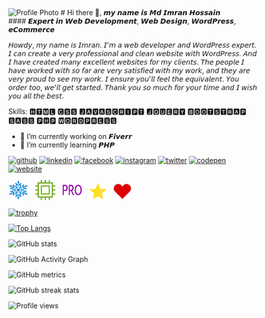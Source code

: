 <img src="https://scontent.fdac46-1.fna.fbcdn.net/v/t1.6435-9/s960x960/129955343_385506026048538_124739189904535224_n.jpg?_nc_cat=110&ccb=1-5&_nc_sid=e3f864&_nc_ohc=gJb2EvHOPr0AX8d0LfW&_nc_ht=scontent.fdac46-1.fna&oh=39e6705f74b9503e8c6fdf8d77f44cfb&oe=61B836D8" alt="Profile Photo"/>
# Hi there 👋, 𝙢𝙮 𝙣𝙖𝙢𝙚 𝙞𝙨 𝙈𝙙 𝙄𝙢𝙧𝙖𝙣 𝙃𝙤𝙨𝙨𝙖𝙞𝙣
<br>
#### 𝙀𝙭𝙥𝙚𝙧𝙩 𝙞𝙣 𝙒𝙚𝙗 𝘿𝙚𝙫𝙚𝙡𝙤𝙥𝙢𝙚𝙣𝙩, 𝙒𝙚𝙗 𝘿𝙚𝙨𝙞𝙜𝙣, 𝙒𝙤𝙧𝙙𝙋𝙧𝙚𝙨𝙨, 𝙚𝘾𝙤𝙢𝙢𝙚𝙧𝙘𝙚

𝘏𝘰𝘸𝘥𝘺, 𝘮𝘺 𝘯𝘢𝘮𝘦 𝘪𝘴 𝘐𝘮𝘳𝘢𝘯. 𝘐'𝘮 𝘢 𝘸𝘦𝘣 𝘥𝘦𝘷𝘦𝘭𝘰𝘱𝘦𝘳 𝘢𝘯𝘥 𝘞𝘰𝘳𝘥𝘗𝘳𝘦𝘴𝘴 𝘦𝘹𝘱𝘦𝘳𝘵. 𝘐 𝘤𝘢𝘯 𝘤𝘳𝘦𝘢𝘵𝘦 𝘢 𝘷𝘦𝘳𝘺 𝘱𝘳𝘰𝘧𝘦𝘴𝘴𝘪𝘰𝘯𝘢𝘭 𝘢𝘯𝘥 𝘤𝘭𝘦𝘢𝘯 𝘸𝘦𝘣𝘴𝘪𝘵𝘦 𝘸𝘪𝘵𝘩 𝘞𝘰𝘳𝘥𝘗𝘳𝘦𝘴𝘴. 𝘈𝘯𝘥 𝘐 𝘩𝘢𝘷𝘦 𝘤𝘳𝘦𝘢𝘵𝘦𝘥 𝘮𝘢𝘯𝘺 𝘦𝘹𝘤𝘦𝘭𝘭𝘦𝘯𝘵 𝘸𝘦𝘣𝘴𝘪𝘵𝘦𝘴 𝘧𝘰𝘳 𝘮𝘺 𝘤𝘭𝘪𝘦𝘯𝘵𝘴. 𝘛𝘩𝘦 𝘱𝘦𝘰𝘱𝘭𝘦 𝘐 𝘩𝘢𝘷𝘦 𝘸𝘰𝘳𝘬𝘦𝘥 𝘸𝘪𝘵𝘩 𝘴𝘰 𝘧𝘢𝘳 𝘢𝘳𝘦 𝘷𝘦𝘳𝘺 𝘴𝘢𝘵𝘪𝘴𝘧𝘪𝘦𝘥 𝘸𝘪𝘵𝘩 𝘮𝘺 𝘸𝘰𝘳𝘬, 𝘢𝘯𝘥 𝘵𝘩𝘦𝘺 𝘢𝘳𝘦 𝘷𝘦𝘳𝘺 𝘱𝘳𝘰𝘶𝘥 𝘵𝘰 𝘴𝘦𝘦 𝘮𝘺 𝘸𝘰𝘳𝘬. 𝘐 𝘦𝘯𝘴𝘶𝘳𝘦 𝘺𝘰𝘶'𝘭𝘭 𝘧𝘦𝘦𝘭 𝘵𝘩𝘦 𝘦𝘲𝘶𝘪𝘷𝘢𝘭𝘦𝘯𝘵. 𝘠𝘰𝘶 𝘰𝘳𝘥𝘦𝘳 𝘵𝘰𝘰, 𝘸𝘦'𝘭𝘭 𝘨𝘦𝘵 𝘴𝘵𝘢𝘳𝘵𝘦𝘥. 𝘛𝘩𝘢𝘯𝘬 𝘺𝘰𝘶 𝘴𝘰 𝘮𝘶𝘤𝘩 𝘧𝘰𝘳 𝘺𝘰𝘶𝘳 𝘵𝘪𝘮𝘦 𝘢𝘯𝘥 𝘐 𝘸𝘪𝘴𝘩 𝘺𝘰𝘶 𝘢𝘭𝘭 𝘵𝘩𝘦 𝘣𝘦𝘴𝘵.

Skills: 🅷🆃🅼🅻  🅲🆂🆂  🅹🅰🆅🅰🆂🅲🆁🅸🅿🆃  🅹🆀🆄🅴🆁🆈  🅱🅾🅾🆃🆂🆃🆁🅰🅿  🆂🅰🆂🆂  🅿🅷🅿  🆆🅾🆁🅳🅿🆁🅴🆂🆂

- 🔭 I’m currently working on 𝙁𝙞𝙫𝙚𝙧𝙧 
- 🌱 I’m currently learning 𝙋𝙃𝙋 


[<img src='https://cdn.jsdelivr.net/npm/simple-icons@3.0.1/icons/github.svg' alt='github' height='40'>](https://github.com/mdimranhossaing)  [<img src='https://cdn.jsdelivr.net/npm/simple-icons@3.0.1/icons/linkedin.svg' alt='linkedin' height='40'>](https://www.linkedin.com/in/mdimranhossaingd/)  [<img src='https://cdn.jsdelivr.net/npm/simple-icons@3.0.1/icons/facebook.svg' alt='facebook' height='40'>](https://www.facebook.com/mdimranhossaingd)  [<img src='https://cdn.jsdelivr.net/npm/simple-icons@3.0.1/icons/instagram.svg' alt='instagram' height='40'>](https://www.instagram.com/mdimranhossaing/)  [<img src='https://cdn.jsdelivr.net/npm/simple-icons@3.0.1/icons/twitter.svg' alt='twitter' height='40'>](https://twitter.com/mdimranhossaing)  [<img src='https://cdn.jsdelivr.net/npm/simple-icons@3.0.1/icons/codepen.svg' alt='codepen' height='40'>](https://codepen.io/mdimranhossaing)  [<img src='https://cdn.jsdelivr.net/npm/simple-icons@3.0.1/icons/icloud.svg' alt='website' height='40'>](https://github.com/mdimranhossaing)  

<a href='https://archiveprogram.github.com/'><img src='https://raw.githubusercontent.com/acervenky/animated-github-badges/master/assets/acbadge.gif' width='40' height='40'></a> <a href='https://docs.github.com/en/developers'><img src='https://raw.githubusercontent.com/acervenky/animated-github-badges/master/assets/devbadge.gif' width='40' height='40'></a> <a href='https://github.com/pricing'><img src='https://raw.githubusercontent.com/acervenky/animated-github-badges/master/assets/pro.gif' width='40' height='40'></a> <a href='https://stars.github.com/'><img src='https://raw.githubusercontent.com/acervenky/animated-github-badges/master/assets/starbadge.gif' width='35' height='35'></a> <a href='https://docs.github.com/en/github/supporting-the-open-source-community-with-github-sponsors'><img src='https://raw.githubusercontent.com/acervenky/animated-github-badges/master/assets/sponsorbadge.gif' width='35' height='35'></a> 

[![trophy](https://github-profile-trophy.vercel.app/?username=mdimranhossaing)](https://github.com/ryo-ma/github-profile-trophy)

[![Top Langs](https://github-readme-stats.vercel.app/api/top-langs/?username=mdimranhossaing)](https://github.com/anuraghazra/github-readme-stats)

![GitHub stats](https://github-readme-stats.vercel.app/api?username=mdimranhossaing&show_icons=true&count_private=true)  

![GitHub Activity Graph](https://activity-graph.herokuapp.com/graph?username=mdimranhossaing)  

![GitHub metrics](https://metrics.lecoq.io/mdimranhossaing)  

![GitHub streak stats](https://github-readme-streak-stats.herokuapp.com/?user=mdimranhossaing)  

![Profile views](https://gpvc.arturio.dev/mdimranhossaing)  
